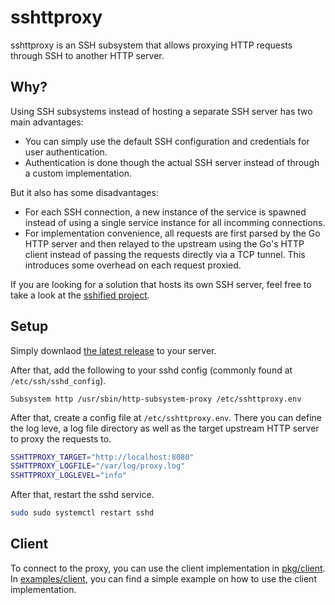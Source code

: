 # sshttproxy

sshttproxy is an SSH subsystem that allows proxying HTTP requests through SSH to another HTTP server.

## Why?

Using SSH subsystems instead of hosting a separate SSH server has two main advantages:

- You can simply use the default SSH configuration and credentials for user authentication.
- Authentication is done though the actual SSH server instead of through a custom implementation.

But it also has some disadvantages:

- For each SSH connection, a new instance of the service is spawned instead of using a single service instance for all incomming connections.
- For implementation convenience, all requests are first parsed by the Go HTTP server and then relayed to the upstream using the Go's HTTP client instead of passing the requests directly via a TCP tunnel. This introduces some overhead on each request proxied.

If you are looking for a solution that hosts its own SSH server, feel free to take a look at the [sshified project](https://github.com/hoffie/sshified).

## Setup

Simply downlaod [the latest release](https://github.com/zekroTJA/sshttproxy/releases) to your server.

After that, add the following to your sshd config (commonly found at `/etc/ssh/sshd_config`).
```
Subsystem http /usr/sbin/http-subsystem-proxy /etc/sshttproxy.env
```

After that, create a config file at `/etc/sshttproxy.env`. There you can define the log leve, a log file directory as well as the target upstream HTTP server to proxy the requests to.
```bash
SSHTTPROXY_TARGET="http://localhost:8080"
SSHTTPROXY_LOGFILE="/var/log/proxy.log"
SSHTTPROXY_LOGLEVEL="info"
```

After that, restart the sshd service.
```bash
sudo sudo systemctl restart sshd
```

## Client

To connect to the proxy, you can use the client implementation in [pkg/client](pkg/client). In [examples/client](examples/client]), you can find a simple example on how to use the client implementation.